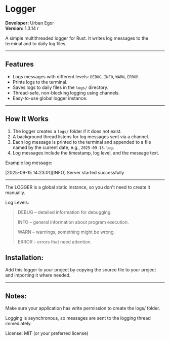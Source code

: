 # Logger

**Developer:** Urban Egor  
**Version:** 1.3.14 r  

A simple multithreaded logger for Rust. It writes log messages to the terminal and to daily log files.

---

## Features

- Logs messages with different levels: `DEBUG`, `INFO`, `WARN`, `ERROR`.
- Prints logs to the terminal.
- Saves logs to daily files in the `logs/` directory.
- Thread-safe, non-blocking logging using channels.
- Easy-to-use global logger instance.

---

## How It Works

1. The logger creates a `logs/` folder if it does not exist.
2. A background thread listens for log messages sent via a channel.
3. Each log message is printed to the terminal and appended to a file named by the current date, e.g., `2025-09-15.log`.
4. Log messages include the timestamp, log level, and the message text.

Example log message:

[2025-09-15 14:23:01][INFO] Server started successfully


---


The LOGGER is a global static instance, so you don't need to create it manually.

Log Levels:

> DEBUG – detailed information for debugging.
> 
> INFO – general information about program execution.
> 
> WARN – warnings, something might be wrong.
> 
> ERROR – errors that need attention.


## Installation:

Add this logger to your project by copying the source file to your project and importing it where needed.


---


## Notes:

Make sure your application has write permission to create the logs/ folder.

Logging is asynchronous, so messages are sent to the logging thread immediately.

License: MIT (or your preferred license)
